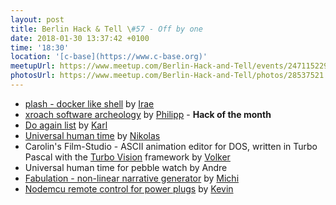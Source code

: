 ```yaml
---
layout: post
title: Berlin Hack & Tell \#57 - Off by one
date: 2018-01-30 13:37:42 +0100
time: '18:30'
location: '[c-base](https://www.c-base.org)'
meetupUrl: https://www.meetup.com/Berlin-Hack-and-Tell/events/247115229/
photosUrl: https://www.meetup.com/Berlin-Hack-and-Tell/photos/28537521
---
```


* [plash - docker like shell](https://github.com/ihucos/plash) by [Irae](https://github.com/ihucos)
* [xroach software archeology](https://github.com/interkosmos/xroach) by [Philipp](https://github.com/interkosmos) - **Hack of the month**
* [Do again list](https://bitbucket.org/karlb/doagain) by [Karl](https://bitbucket.org/karlb)
* [Universal human time](http://time.rtens.org) by [Nikolas](http://rtens.org)
* Carolin's Film-Studio - ASCII animation editor for DOS, written in Turbo Pascal with the [Turbo Vision](https://en.wikipedia.org/wiki/Turbo_Vision) framework by [Volker](https://njh.eu)
* Universal human time for pebble watch by Andre
* [Fabulation - non-linear narrative generator](https://github.com/michibo/fabulation) by [Michi](https://github.com/michibo)
* [Nodemcu remote control for power plugs](https://github.com/KevinFrantz/nodemcu-esp8266-433Mhz-Ritter) by [Kevin](https://github.com/KevinFrantz)
